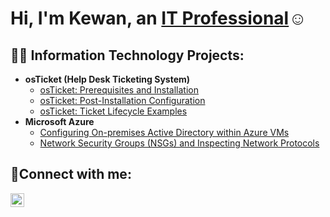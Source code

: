 <h1>Hi, I'm Kewan, an <a href="https://linkedin.com/in/kewan-mccully-360631284/">IT Professional</a>☺</h1>

<h2>👨‍💻 Information Technology Projects:</h2>

- <b>osTicket (Help Desk Ticketing System)</b>
  - [osTicket: Prerequisites and Installation](https://github.com/KewanMcCull/osticket-prereqs)
  - [osTicket: Post-Installation Configuration](https://github.com/KewanMcCull/post-install-config)
  - [osTicket: Ticket Lifecycle Examples](https://github.com/KewanMcCull/ticket-lifecycle)
- <b>Microsoft Azure</b>
  - [Configuring On-premises Active Directory within Azure VMs](https://github.com/KewanMcCull/configure-ad)
  - [Network Security Groups (NSGs) and Inspecting Network Protocols](https://github.com/KewanMcCull/azure-network-protocols)

<h2>🤳Connect with me:</h2>


[<img align="left" alt="Josh | LinkedIn" width="22px" src="https://cdn.jsdelivr.net/npm/simple-icons@v3/icons/linkedin.svg" />][linkedin]


[twitter]: https://twitter.com/Josh
[instagram]: https://www.instagram.com/Josh
[linkedin]: https://linkedin.com/in/kewan-mccully-360631284
